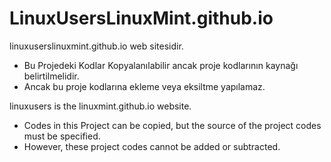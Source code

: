# LinuxUsersLinuxMint.github.io

linuxuserslinuxmint.github.io web sitesidir.

* Bu Projedeki Kodlar Kopyalanılabilir ancak proje kodlarının kaynağı belirtilmelidir.
* Ancak bu proje kodlarına ekleme veya eksiltme yapılamaz.

linuxusers is the linuxmint.github.io website.

* Codes in this Project can be copied, but the source of the project codes must be specified.
* However, these project codes cannot be added or subtracted.